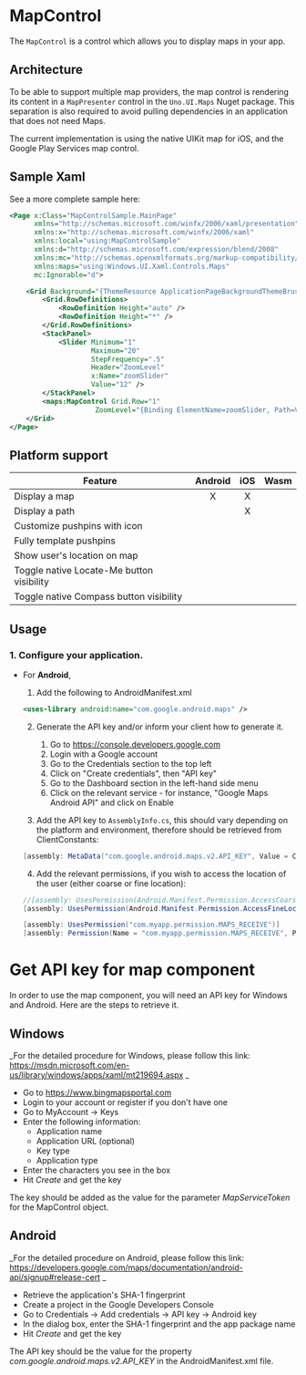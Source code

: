 # MapControl

The `MapControl` is a control which allows you to display maps in your app.

## Architecture

To be able to support multiple map providers, the map control is rendering its content in a `MapPresenter` control in the `Uno.UI.Maps` Nuget package. This separation is also required to avoid
pulling dependencies in an application that does not need Maps.

The current implementation is using the native UIKit map for iOS, and the Google Play Services map control.

## Sample Xaml

See a more complete sample here: 

```xml
<Page x:Class="MapControlSample.MainPage"
	  xmlns="http://schemas.microsoft.com/winfx/2006/xaml/presentation"
	  xmlns:x="http://schemas.microsoft.com/winfx/2006/xaml"
	  xmlns:local="using:MapControlSample"
	  xmlns:d="http://schemas.microsoft.com/expression/blend/2008"
	  xmlns:mc="http://schemas.openxmlformats.org/markup-compatibility/2006"
	  xmlns:maps="using:Windows.UI.Xaml.Controls.Maps"
	  mc:Ignorable="d">

	<Grid Background="{ThemeResource ApplicationPageBackgroundThemeBrush}">
		<Grid.RowDefinitions>
			<RowDefinition Height="auto" />
			<RowDefinition Height="*" />
		</Grid.RowDefinitions>
		<StackPanel>
			<Slider Minimum="1"
					Maximum="20"
					StepFrequency=".5"
					Header="ZoomLevel"
					x:Name="zoomSlider"
					Value="12" />
		</StackPanel>
		<maps:MapControl Grid.Row="1"
			         ZoomLevel="{Binding ElementName=zoomSlider, Path=Value, Mode=TwoWay}" />
	</Grid>
</Page>

```

## Platform support

| Feature                                   | Android | iOS | Wasm |
| ------------------------------------------|:-------:|:---:|:----:|
| Display a map                             |    X    |  X  |      |
| Display a path                            |         |  X  |      |
| Customize pushpins with icon              |         |     |      |
| Fully template pushpins                   |         |     |      |
| Show user's location on map               |         |     |      |
| Toggle native Locate-Me button visibility |         |     |      |
| Toggle native Compass button visibility   |         |     |      |

## Usage

### 1. Configure your application.

- For **Android**,
    1.  Add the following to AndroidManifest.xml
    ```xml
    <uses-library android:name="com.google.android.maps" />
    ```
    2.  Generate the API key and/or inform your client how to generate it.
		1.  Go to https://console.developers.google.com
		2.  Login with a Google account
		3.  Go to the Credentials section to the top left
		4.  Click on "Create credentials", then "API key"
		5.  Go to the Dashboard section in the left-hand side menu
		6.  Click on the relevant service - for instance, "Google Maps Android API" and click on Enable
	
    3.  Add the API key to `AssemblyInfo.cs`, this should vary depending on the platform and environment, therefore should be retrieved from ClientConstants:
    ```csharp
	[assembly: MetaData("com.google.android.maps.v2.API_KEY", Value = ClientConstants.Maps.GoogleMapApiKey)]
    ```
	
    4.  Add the relevant permissions, if you wish to access the location of the user (either coarse or fine location):
	 ```csharp
	//[assembly: UsesPermission(Android.Manifest.Permission.AccessCoarseLocation)]
	[assembly: UsesPermission(Android.Manifest.Permission.AccessFineLocation)]

	[assembly: UsesPermission("com.myapp.permission.MAPS_RECEIVE")]
	[assembly: Permission(Name = "com.myapp.permission.MAPS_RECEIVE", ProtectionLevel = Android.Content.PM.Protection.Signature)]
	```


# Get API key for map component

In order to use the map component, you will need an API key for Windows and Android.  Here are the steps to retrieve it.

## Windows

_For the detailed procedure for Windows, please follow this link: https://msdn.microsoft.com/en-us/library/windows/apps/xaml/mt219694.aspx _

+ Go to https://www.bingmapsportal.com
+ Login to your account or register if you don't have one
+ Go to MyAccount -> Keys
+ Enter the following information:
	- Application name
	- Application URL (optional)
	- Key type
	- Application type
+ Enter the characters you see in the box
+ Hit *Create* and get the key

The key should be added as the value for the parameter _MapServiceToken_ for the MapControl object.

## Android

_For the detailed procedure on Android, please follow this link: https://developers.google.com/maps/documentation/android-api/signup#release-cert _

+ Retrieve the application's SHA-1 fingerprint
+ Create a project in the Google Developers Console
+ Go to Credentials -> Add credentials -> API key -> Android key
+ In the dialog box, enter the SHA-1 fingerprint and the app package name
+ Hit *Create* and get the key

The API key should be the value for the property _com.google.android.maps.v2.API_KEY_ in the AndroidManifest.xml file.
